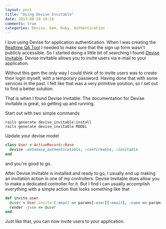 ```yaml
---
layout: post
title: "Using Devise Invitable"
date: 2013-08-28 10:16
comments: true
categories: Devise, Gem, Ruby, Authentication
---
```


I love using Devise for application authentication. When I was creating the [Realtime QA Tool](https://github.com/quangoinc/realtime_qa) I needed to make sure that the sign up form wasn't publicly accessible. So I started doing a little bit of searching I found [Devise Invitable](https://github.com/scambra/devise_invitable). Devise invitable allows you to invite users via e-mail to your application. 

<!-- more -->

Without this gem the only way I could think of to invite users was to create their login myself, with a temporary password. Having done that with some services in the past. I felt like that was a very primitive solution, so I set out to find a better solution. 

That is when I found Devise Invitable. The documentation for Devise invitable is great, so getting up and running.

Start out with two simple commands

```
rails generate devise_invitable:install
rails generate devise_invitable MODEL
```

Update your devise model
``` ruby
class User < ActiveRecord::Base
  devise :database_authenticatable, :confirmable, :invitable
end
```

and you're good to go.

After Devise Invitable is installed and ready to go, I usually end up making an invitation action in one of my controllers. Devise Invitable does allow you to make a dedicated controller for it. But I find I can usually accomplish everything with a simple action that looks something like that

``` ruby
def invite_user
  @user = User.invite!(:email => params[:user][:email], :name => params[:user][:name])
  render :json => @user
end
```
Just like that, you can now invite users to your application.